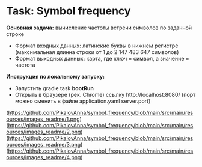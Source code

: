 # Task: Symbol frequency
<b>Основная задача:</b> вычисление частоты встречи символов по заданной строке
- Формат входных данных: латинские буквы в нижнем регистре (максимальная длинна строки от 1 до 2 147 483 647 символов)
- Формат выходных данных: карта, где ключ = символ, а значение = частота

<b>Инструкция по локальному запуску:</b>
- Запустить gradle task <b>bootRun</b>
- Открыть в браузере (рек. Chrome) ссылку http://localhost:8080/ (порт можно сменить в файле application.yaml server.port)

(https://github.com/PikalovAnna/symbol_frequency/blob/main/src/main/resources/images_readme/1.png)
(https://github.com/PikalovAnna/symbol_frequency/blob/main/src/main/resources/images_readme/2.png)
(https://github.com/PikalovAnna/symbol_frequency/blob/main/src/main/resources/images_readme/3.png)
(https://github.com/PikalovAnna/symbol_frequency/blob/main/src/main/resources/images_readme/4.png)
